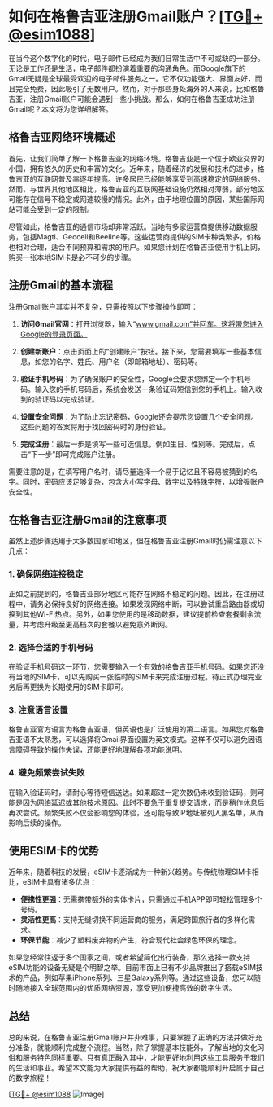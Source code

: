 # 如何在格鲁吉亚注册Gmail账户？[[TG💪+ @esim1088](https://t.me/s/esim1088)]

在当今这个数字化的时代，电子邮件已经成为我们日常生活中不可或缺的一部分。无论是工作还是生活，电子邮件都扮演着重要的沟通角色。而Google旗下的Gmail无疑是全球最受欢迎的电子邮件服务之一。它不仅功能强大、界面友好，而且完全免费，因此吸引了无数用户。然而，对于那些身处海外的人来说，比如格鲁吉亚，注册Gmail账户可能会遇到一些小挑战。那么，如何在格鲁吉亚成功注册Gmail呢？本文将为您详细解答。

## 格鲁吉亚网络环境概述

首先，让我们简单了解一下格鲁吉亚的网络环境。格鲁吉亚是一个位于欧亚交界的小国，拥有悠久的历史和丰富的文化。近年来，随着经济的发展和技术的进步，格鲁吉亚的互联网普及率逐年提高。许多居民已经能够享受到高速稳定的网络服务。然而，与世界其他地区相比，格鲁吉亚的互联网基础设施仍然相对薄弱，部分地区可能存在信号不稳定或网速较慢的情况。此外，由于地理位置的原因，某些国际网站可能会受到一定的限制。

尽管如此，格鲁吉亚的通信市场却非常活跃。当地有多家运营商提供移动数据服务，包括Magti、Geocell和Beeline等。这些运营商提供的SIM卡种类繁多，价格也相对合理，适合不同预算和需求的用户。如果您计划在格鲁吉亚使用手机上网，购买一张本地SIM卡是必不可少的步骤。

## 注册Gmail的基本流程

注册Gmail账户其实并不复杂，只需按照以下步骤操作即可：

1. **访问Gmail官网**：打开浏览器，输入“www.gmail.com”并回车。这将带您进入Google的登录页面。
   
2. **创建新账户**：点击页面上的“创建账户”按钮。接下来，您需要填写一些基本信息，如您的名字、姓氏、用户名（即邮箱地址）、密码等。

3. **验证手机号码**：为了确保账户的安全性，Google会要求您绑定一个手机号码。输入您的手机号码后，系统会发送一条验证码短信到您的手机上。输入收到的验证码以完成验证。

4. **设置安全问题**：为了防止忘记密码，Google还会提示您设置几个安全问题。这些问题的答案将用于找回密码时的身份验证。

5. **完成注册**：最后一步是填写一些可选信息，例如生日、性别等。完成后，点击“下一步”即可完成账户注册。

需要注意的是，在填写用户名时，请尽量选择一个易于记忆且不容易被猜到的名字。同时，密码应该足够复杂，包含大小写字母、数字以及特殊字符，以增强账户安全性。

## 在格鲁吉亚注册Gmail的注意事项

虽然上述步骤适用于大多数国家和地区，但在格鲁吉亚注册Gmail时仍需注意以下几点：

### 1. 确保网络连接稳定

正如之前提到的，格鲁吉亚部分地区可能存在网络不稳定的问题。因此，在注册过程中，请务必保持良好的网络连接。如果发现网络中断，可以尝试重启路由器或切换到其他Wi-Fi热点。另外，如果您使用的是移动数据，建议提前检查套餐剩余流量，并考虑升级至更高档次的套餐以避免意外断网。

### 2. 选择合适的手机号码

在验证手机号码这一环节，您需要输入一个有效的格鲁吉亚手机号码。如果您还没有当地的SIM卡，可以先购买一张临时的SIM卡来完成注册过程。待正式办理完业务后再更换为长期使用的SIM卡即可。

### 3. 注意语言设置

格鲁吉亚官方语言为格鲁吉亚语，但英语也是广泛使用的第二语言。如果您对格鲁吉亚语不太熟悉，可以选择将Gmail界面设置为英文模式。这样不仅可以避免因语言障碍导致的操作失误，还能更好地理解各项功能说明。

### 4. 避免频繁尝试失败

在输入验证码时，请耐心等待短信送达。如果超过一定次数仍未收到验证码，则可能是因为网络延迟或其他技术原因。此时不要急于重复提交请求，而是稍作休息后再次尝试。频繁失败不仅会影响您的体验，还可能导致IP地址被列入黑名单，从而影响后续的操作。

## 使用ESIM卡的优势

近年来，随着科技的发展，eSIM卡逐渐成为一种新兴趋势。与传统物理SIM卡相比，eSIM卡具有诸多优点：

- **便携性更强**：无需携带额外的实体卡片，只需通过手机APP即可轻松管理多个号码。
- **灵活性更高**：支持无缝切换不同运营商的服务，满足跨国旅行者的多样化需求。
- **环保节能**：减少了塑料废弃物的产生，符合现代社会绿色环保的理念。

如果您经常往返于多个国家之间，或者希望简化出行装备，那么选择一款支持eSIM功能的设备无疑是个明智之举。目前市面上已有不少品牌推出了搭载eSIM技术的产品，例如苹果iPhone系列、三星Galaxy系列等。通过这些设备，您可以随时随地接入全球范围内的优质网络资源，享受更加便捷高效的数字生活。

## 总结

总的来说，在格鲁吉亚注册Gmail账户并非难事，只要掌握了正确的方法并做好充分准备，就能顺利完成整个流程。当然，除了掌握基本技能外，了解当地的文化习俗和服务特色同样重要。只有真正融入其中，才能更好地利用这些工具服务于我们的生活和事业。希望本文能为大家提供有益的帮助，祝大家都能顺利开启属于自己的数字旅程！

[[TG💪+ @esim1088](https://t.me/s/esim1088) ![Image](https://i.postimg.cc/4NQfJmqS/Snipaste-2025-05-13-00-14-12.png)]